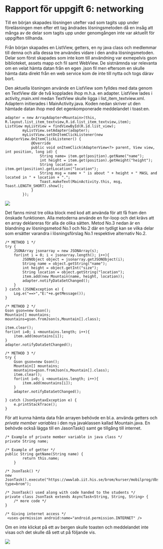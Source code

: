 
# Rapport för uppgift 6: networking

Till en början skapades lösningen utefter vad som tagits upp under föreläsningen men efter ett tag
ändrades lösningsmetoden då en insåg att många av de delar som tagits upp under genomgången inte
var aktuellt för uppgiften tillhanda.


Från början skapades en ListView, getters, en ny java class och medlemmar till denna och alla dessa tre
användes vidare i den andra lösningsmetoden. Delar som först skapades som inte kom till användning var
exmepelvis gson biblioteket, assets mapp och fil samt WebView. De sistnämnda var relevanta om en velat
hämta datan från en egen .json fil men eftersom en skulle hämta data direkt från en web service kom de
inte till nytta och togs därav bort.


Den aktuella lösningen använde en ListView som fylldes med data genom en TextView där de två kopplades
ihop m.h.a. en adapter. ListView lades i activity_main.xml medan TextView skulle ligga i list_item_textview.xml.
Adaptern initierades i MainActivity.java. Koden nedan skriver ut den hämtade datan ihop med det egenkomponerade
meddelandet i toast:en.
```
adapter = new ArrayAdapter<Mountain>(this, R.layout.list_item_textview,R.id.list_item_textview,item);
ListView myListView = findViewById(R.id.list_view);
        myListView.setAdapter(adapter);
        myListView.setOnItemClickListener(new AdapterView.OnItemClickListener() {
            @Override
            public void onItemClick(AdapterView<?> parent, View view, int position, long id) {
                String name= item.get(position).getName("name");
                int height = item.get(position).getHeight("height");
                String location = item.get(position).getLocation("location");
                String msg = name + " is about " + height + " MASL and located in " + location + ".";
                Toast.makeText(MainActivity.this, msg, Toast.LENGTH_SHORT).show();
            }
        });
```
![](assignment6-afterToast.png)

Det fanns minst tre olika block med kod att använda för att få fram den önskade funktionen.
Alla metoderna använde en for-loop och det krävs att en array deklareras för alla de olika sätten.
Metod No.3 nedan är en blandning av lösningsmetod No.1 och No.2 där en tydligt kan se vilka delar
som ersätter varandra i lösningsförslag No.1 respektive alternativ No.2.
```
/* METHOD 1 */
try {
    JSONArray jsonarray = new JSONArray(s);
    for(int i = 0; i < jsonarray.length(); i++){
        JSONObject object = jsonarray.getJSONObject(i);
        String name = object.getString("name");
        int height = object.getInt("size");
        String location = object.getString("location");
        item.add(new Mountain(name, height, location));
        adapter.notifyDataSetChanged();
    }
} catch (JSONException e) {
    Log.e("==>","E:"+e.getMessage());
}
```
```
/* METHOD 2 */
Gson gson=new Gson();
Mountain[] mountains;
mountains=gson.fromJson(s,Mountain[].class);

item.clear();
for(int i=0; i <mountains.length; i++){
    item.add(mountains[i]);
}
adapter.notifyDataSetChanged();
```
```
/* METHOD 3 */
try {
    Gson gson=new Gson();
    Mountain[] mountains;
    mountains=gson.fromJson(s,Mountain[].class);
    item.clear();
    for(int i=0; i <mountains.length; i++){
        item.add(mountains[i]);
    }
    adapter.notifyDataSetChanged();

} catch (JsonSyntaxException e) {
    e.printStackTrace();
}
```


För att kunna hämta data från arrayen behövde en bl.a. använda getters och _private_ _member_ _variables_
i den nya javaklassen kallad Mountain.java. En behövde också lägga till en JasonTask() samt ge tillgång till
internet.
```
/* Example of private member variable in java class */
private String name;

/* Example of getter */
public String getName(String name) {
        return this.name;
    }
```
```
/* JsonTask() */
new JsonTask().execute("https://wwwlab.iit.his.se/brom/kurser/mobilprog/dbservice/admin/getdataasjson.php?type=brom");

/* JsonTask() used along with code handed to the students */
private class JsonTask extends AsyncTask<String, String, String> {
    /* more code */
}
```
```
/* Giving internet access */
 <uses-permission android:name="android.permission.INTERNET" />
```


Om en inte klickat på ett av bergen skulle toasten och meddelandet inte visas och det skulle då sett ut
på följande vis.

![](assignment6-beforeToast.png)
